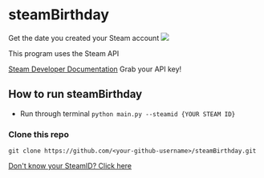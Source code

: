 # steamBirthday
Get the date you created your Steam account
![](images/steamBday.jpg)

This program uses the Steam API 

[Steam Developer Documentation](https://steamcommunity.com/dev)
Grab your API key! 

## How to run steamBirthday
- Run through terminal 
`python main.py --steamid {YOUR STEAM ID}`

### Clone this repo 
`git clone https://github.com/<your-github-username>/steamBirthday.git`
    

[Don't know your SteamID? Click here](https://www.maketecheasier.com/find-steam-id/)
